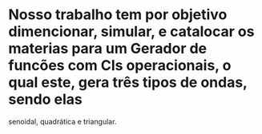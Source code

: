 # Nosso trabalho tem por objetivo dimencionar, simular, e catalocar os materias para um Gerador de funcões com CIs operacionais, o qual este, gera três tipos de ondas, sendo elas
senoidal, quadrática e triangular.
